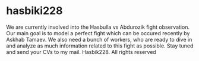 # hasbiki228
We are currently involved into the Hasbulla vs Abdurozik fight observation. Our main goal is to model a perfect fight which can be occured recently by Askhab Tamaev. We also need a bunch of workers, who are ready to dive in and analyze  as much information related to this fight as possible. Stay tuned and send your CVs to my mail. Hasbik228. All rights reserved
